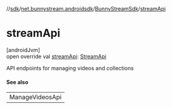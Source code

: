 //[sdk](../../../index.md)/[net.bunnystream.androidsdk](../index.md)/[BunnyStreamSdk](index.md)/[streamApi](stream-api.md)

# streamApi

[androidJvm]\
open override val [streamApi](stream-api.md): [StreamApi](../-stream-api/index.md)

API endpoints for managing videos and collections

#### See also

| |
|---|
| ManageVideosApi |
